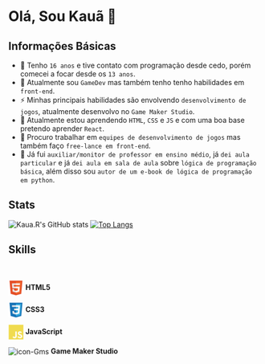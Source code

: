 # Olá, Sou Kauã 🤠

## Informações Básicas
- 💬 Tenho ``16 anos`` e tive contato com programação desde cedo, porém comecei a focar desde os ``13 anos``.
- 🔭 Atualmente sou ``GameDev`` mas também tenho tenho habilidades em ``front-end``.
- ⚡ Minhas principais habilidades são envolvendo ``desenvolvimento de jogos``, atualmente desenvolvo no ``Game Maker Studio``.
- 🌱 Atualmente estou aprendendo ``HTML``, ``CSS`` e ``JS`` e com uma boa base pretendo aprender ``React``.
- 👯 Procuro trabalhar em ``equipes de desenvolvimento de jogos`` mas também faço ``free-lance em front-end``.
- 🌟 Já fui ``auxiliar/monitor de professor em ensino médio``, já ``dei aula particular`` e já ``dei aula em sala de aula`` sobre ``lógica de programação básica``, além disso sou ``autor de um e-book de lógica de programação em python``.

## Stats
![Kaua.R's GitHub stats](https://github-readme-stats.vercel.app/api?username=kaua-rossi&show_icons=true&theme=dracula)
[![Top Langs](https://github-readme-stats.vercel.app/api/top-langs/?username=kaua-rossi&size_weight=0.5&count_weight=0.5&layout=donut&theme=dracula)](https://github.com/kaua-rossi/github-readme-stats)

## Skills
<div style="display: inline_block"><br>
  
  <img align="center" alt="icon-HTML" height="30" src="https://raw.githubusercontent.com/devicons/devicon/master/icons/html5/html5-original.svg"> <strong>HTML5</strong> </br>
  
  <img align="center" alt="icon-CSS" height="30" src="https://raw.githubusercontent.com/devicons/devicon/master/icons/css3/css3-original.svg"> <strong>CSS3</strong> </br>
  
  <img align="center" alt="icon-Js" height="30" src="https://raw.githubusercontent.com/devicons/devicon/master/icons/javascript/javascript-plain.svg"> <strong>JavaScript</strong> </br>
  
  <img align="center" alt="icon-Gms" height="30" src="https://cdn.discordapp.com/emojis/761076486454378506.webp"> <strong>Game Maker Studio</strong>
  
</div>
